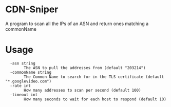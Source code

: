 # CDN-Sniper
A program to scan all the IPs of an ASN and return ones matching a commonName

# Usage
```
  -asn string
    	The ASN to pull the addresses from (default "203214")
  -commonName string
    	The Common Name to search for in the TLS certificate (default "*.googlevideo.com")
  -rate int
    	How many addresses to scan per second (default 100)
  -timeout int
    	How many seconds to wait for each host to respond (default 10)
```
